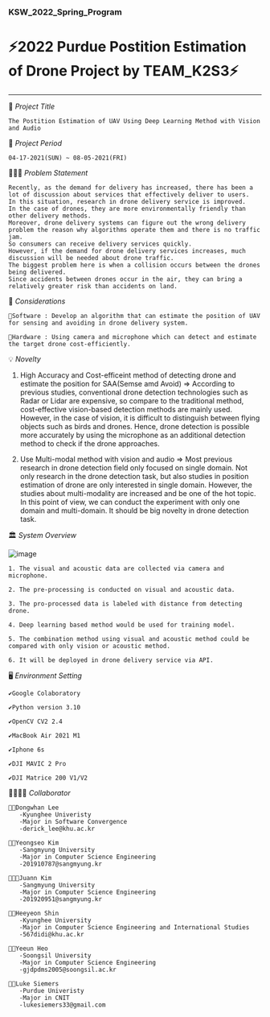 ### KSW_2022_Spring_Program


# ⚡2022 Purdue Postition Estimation of Drone Project by TEAM_K2S3⚡
<hr>

📑 *Project Title*
        
    The Postition Estimation of UAV Using Deep Learning Method with Vision and Audio

📅 *Project Period*

    04-17-2021(SUN) ~ 08-05-2021(FRI)

🧖🏻‍♀️ *Problem Statement*
    
    Recently, as the demand for delivery has increased, there has been a lot of discussion about services that effectively deliver to users.
	In this situation, research in drone delivery service is improved.
	In the case of drones, they are more environmentally friendly than other delivery methods.
	Moreover, drone delivery systems can figure out the wrong delivery problem the reason why algorithms operate them and there is no traffic jam.
	So consumers can receive delivery services quickly.
	However, if the demand for drone delivery services increases, much discussion will be needed about drone traffic.
	The biggest problem here is when a collision occurs between the drones being delivered.
	Since accidents between drones occur in the air, they can bring a relatively greater risk than accidents on land.

📖 *Considerations*

    🥕Software : Develop an algorithm that can estimate the position of UAV for sensing and avoiding in drone delivery system.
    
    🥕Hardware : Using camera and microphone which can detect and estimate the target drone cost-efficiently.


💡 *Novelty*

  1. High Accuracy and Cost-efficeint method of detecting drone and estimate the position for SAA(Semse amd Avoid)
     => According to previous studies, conventional drone detection technologies such as Radar or Lidar are expensive, so compare to the traditional method, cost-effective vision-based detection methods are mainly used.
	   However, in the case of vision, it is difficult to distinguish between flying objects such as birds and drones.
	   Hence, drone detection is possible more accurately by using the microphone as an additional detection method to check if the drone approaches.
  
  2. Use Multi-modal method with vision and audio
     => Most previous research in drone detection field only focused on single domain.
	   Not only research in the drone detection task, but also studies in position estimation of drone are only interested in single domain.
	   However, the studies about multi-modality are increased and be one of the hot topic.
	   In this point of view, we can conduct the experiment with only one domain and multi-domain.
	   It should be big novelty in drone detection task.
	 
	 
🏛 *System Overview*


![image](https://user-images.githubusercontent.com/33504843/170927729-a3bfd4de-40e5-49fd-85a2-631ee9921a8e.png)

    1. The visual and acoustic data are collected via camera and microphone.
    
    2. The pre-processing is conducted on visual and acoustic data.
    
    3. The pro-processed data is labeled with distance from detecting drone.
    
    4. Deep learning based method would be used for training model.
	
    5. The combination method using visual and acoustic method could be compared with only vision or acoustic method.
    
    6. It will be deployed in drone delivery service via API.

 
🖥️ *Environment Setting*

    ✔️Google Colaboratory
    
    ✔️Python version 3.10
    
    ✔️OpenCV CV2 2.4 
    
    ✔️MacBook Air 2021 M1
    
    ✔️Iphone 6s
    
    ✔️DJI MAVIC 2 Pro
    
    ✔️DJI Matrice 200 V1/V2
	
	
👨‍👩‍👧‍👧 *Collaborator*
     
    👩‍💻Dongwhan Lee
       -Kyunghee Univeristy
       -Major in Software Convergence
       -derick_lee@khu.ac.kr
       
    👰🏻Yeongseo Kim
       -Sangmyung University
       -Major in Computer Science Engineering
       -201910787@sangmyung.kr
      
    👨🏻‍💻Juann Kim
       -Sangmyung University
       -Major in Computer Science Engineering
       -201920951@sangmyung.kr
       
    👩‍🚀Heeyeon Shin
       -Kyunghee University
       -Major in Computer Science Engineering and International Studies
       -567didi@khu.ac.kr
       
    👩‍🚀Yeeun Heo
       -Soongsil University
       -Major in Computer Science Engineering
       -gjdpdms2005@soongsil.ac.kr
       
    👨🏻‍Luke Siemers
       -Purdue Univeristy
       -Major in CNIT
       -lukesiemers33@gmail.com
